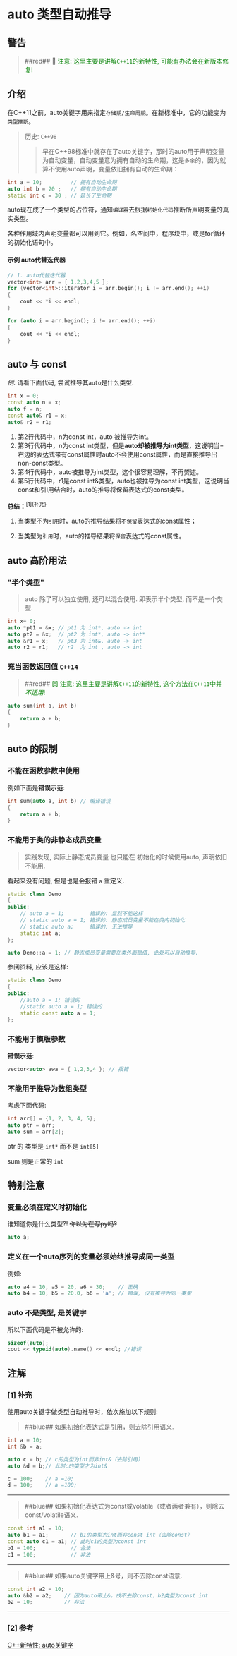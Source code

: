 # auto 类型自动推导

## 警告
> ##red##
> 🔴 <span style="color:green">注意: 这里主要是讲解`C++11`的新特性, 可能有办法会在新版本修复!</span>

## 介绍
在C++11之前，auto关键字用来指定`存储期/生命周期`。在新标准中，它的功能变为`类型推断`。

> 历史: `C++98` 
> > 早在C++98标准中就存在了auto关键字，那时的auto用于声明变量为自动变量，自动变量意为拥有自动的生命期，这是`多余`的，因为就算不使用auto声明，变量依旧拥有自动的生命期：
```C++
int a = 10;  		// 拥有自动生命期
auto int b = 20 ;	// 拥有自动生命期
static int c = 30 ;	// 延长了生命期
```

auto现在成了一个类型的占位符，通知`编译器`去根据`初始化代码`推断所声明变量的真实类型。

各种作用域内声明变量都可以用到它。例如，名空间中，程序块中，或是for循环的初始化语句中。

#### 示例 auto代替迭代器

```C++
// 1. auto代替迭代器
vector<int> arr = { 1,2,3,4,5 };
for (vector<int>::iterator i = arr.begin(); i != arr.end(); ++i)
{
    cout << *i << endl;
}

for (auto i = arr.begin(); i != arr.end(); ++i)
{
    cout << *i << endl;
}
```

## auto 与 const

$例:$ 请看下面代码, 尝试推导其`auto`是什么类型.

```C++
int x = 0;
const auto n = x;
auto f = n;
const auto& r1 = x;
auto& r2 = r1;
```
1. 第2行代码中，n为const int，auto 被推导为int。
2. 第3行代码中，n为const int类型，但是**auto却被推导为int类型**，这说明当=右边的表达式带有const属性时auto不会使用const属性，而是直接推导出non-const类型。
3. 第4行代码中，auto被推导为int类型，这个很容易理解，不再赘述。
4. 第5行代码中，r1是const int&类型，auto也被推导为const int类型，这说明当const和引l用结合时，auto的推导将保留表达式的const类型。

**总结：**<sup>[1]{补充}</sup>
    
1. 当类型不为`引用`时，auto的推导结果将`不保留`表达式的const属性；
 
2. 当类型为`引用`时，auto的推导结果将`保留`表达式的const属性。

## auto 高阶用法
### "半个类型"
> auto 除了可以独立使用, 还可以混合使用. 即表示半个类型, 而不是一个类型.

```C++
int x= 0;
auto *pt1 = &x;	// pt1 为 int*, auto -> int
auto pt2 = &x;  // pt2 为 int*, auto -> int*
auto &r1 = x;	// pt3 为 int&, auto -> int
auto r2 = r1;	// r2  为 int , auto -> int
```

### 充当函数返回值 `C++14`
> ##red##
> <span style="color:green">[!] 注意: 这里主要是讲解`C++11`的新特性, 这个方法在`C++11`中并 $不适用$!</span>
```C++
auto sum(int a, int b)
{
	return a + b;
}
```

## auto 的限制
### 不能在函数参数中使用
例如下面是**错误示范**:

```C++
int sum(auto a, int b) // 编译错误
{
	return a + b;
}
```

### 不能用于类的非静态成员变量

> 实践发现, 实际上静态成员变量 也只能在 初始化的时候使用auto, 声明依旧不能用.

看起来没有问题, 但是也是会报错 `a` 重定义.
```C++
static class Demo
{
public:
	// auto a = 1;        错误的: 显然不能这样
	// static auto a = 1; 错误的: 静态成员变量不能在类内初始化
	// static auto a;     错误的: 无法推导
	static int a;
};

auto Demo::a = 1; // 静态成员变量需要在类外面赋值, 此处可以自动推导.
```

参阅资料, 应该是这样:
```C++
static class Demo
{
public:
	//auto a = 1; 错误的
	//static auto a = 1; 错误的
	static const auto a = 1;
};
```

### 不能用于模版参数

**错误示范**:
```C++
vector<auto> awa = { 1,2,3,4 }; // 报错
```

### 不能用于推导为数组类型

考虑下面代码:
```C++
int arr[] = {1, 2, 3, 4, 5};
auto ptr = arr;
auto sum = arr[2];
```

ptr 的 类型是 `int*` 而不是 `int[5]`

sum 则是正常的 `int`

## 特别注意
### 变量必须在定义时初始化

谁知道你是什么类型?! ~~你以为在写py吗?~~
```C++
auto a;
```
### 定义在一个auto序列的变量必须始终推导成同一类型

例如:

```C++
auto a4 = 10, a5 = 20, a6 = 30;	   // 正确
auto b4 = 10, b5 = 20.0, b6 = 'a'; // 错误, 没有推导为同一类型

```

### auto 不是类型, 是关键字

所以下面代码是不被允许的:
```C++
sizeof(auto);
cout << typeid(auto).name() << endl; //错误
```

## 注解
### [1] 补充
使用auto关键字做类型自动推导时，依次施加以下规则:


> ##blue##
> 如果初始化表达式是引用，则去除引用语义.

```C++
int a = 10;
int &b = a;

auto c = b; // c的类型为int而非int&（去除引用）
auto &d = b;// 此时c的类型才为int&

c = 100;    // a =10;
d = 100;    // a =100;
```
---
> ##blue##
> 如果初始化表达式为const或volatile（或者两者兼有），则除去const/volatile语义.


```C++
const int a1 = 10;
auto b1 = a1;       // b1的类型为int而非const int（去除const）
const auto c1 = a1; // 此时c1的类型为const int
b1 = 100;           // 合法
c1 = 100;           // 非法
```
---
> ##blue##
> 如果auto关键字带上&号，则不去除const语意.

```C++
const int a2 = 10;
auto &b2 = a2;    // 因为auto带上&，故不去除const，b2类型为const int
b2 = 10;          // 非法
```
---
### [2] 参考

[C++新特性: auto关键字](https://www.cnblogs.com/QG-whz/p/4951177.html)
